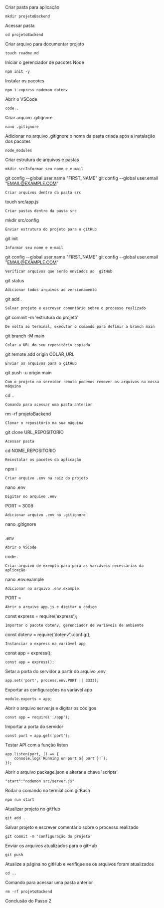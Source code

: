 Criar pasta para aplicação
```
mkdir projetoBackend
```
Acessar pasta
```
cd projetoBackend
```
Criar arquivo para documentar projeto
```
touch readme.md
```
Iniciar o gerenciador de pacotes Node
```
npm init -y
```
Instalar os pacotes
```
npm i express nodemon dotenv
```
Abrir o VSCode
```
code .
```
Criar arquivo .gitignore
```
nano .gitignore
```
Adicionar no arquivo .gitignore o nome da pasta criada após a instalação dos pacotes
```
node_modules
```
Criar estrutura de arquivos e pastas
```
mkdir srcInformar seu nome e e-mail
```
git config --global user.name "FIRST_NAME"
 git config --global user.email "EMAIL@EXAMPLE.COM"

```
Criar arquivos dentro da pasta src
```
touch src/app.js
```
Criar pastas dentro da pasta src
```
mkdir src/config
```
Enviar estrutura do projeto para o gitHub
```
git init
```
Informar seu nome e e-mail
```
git config --global user.name "FIRST_NAME"
 git config --global user.email "EMAIL@EXAMPLE.COM"
```
Verificar arquivos que serão enviados ao  gitHub
```
git status
```
Adicionar todos arquivos ao versionamento
```
git add .
```
Salvar projeto e escrever comentário sobre o processo realizado
```
git commit -m 'estrutura do projeto'
```
De volta ao terminal, executar o comando para definir a branch main
```
git branch -M main
```
Colar a URL do seu repositório copiada
```
git remote add origin COLAR_URL
```
Enviar os arquivos para o gitHub
```
git push -u origin main
```
Com o projeto no servidor remoto podemos remover os arquivos na nossa máquina
```
cd ..
```
Comando para acessar uma pasta anterior
```
rm -rf projetoBackend
```
Clonar o repositório na sua máquina
```
git clone URL_REPOSITORIO
```
Acessar pasta
```
cd NOME_REPOSITORIO
```
Reinstalar os pacotes da aplicação
```
npm i
```
Criar arquivo .env na raiz do projeto
```
nano .env
```
Digitar no arquivo .env
```
PORT = 3008
```
Adicionar arquivo .env no .gitignore
```
nano .gitignore
```
```
.env
```
Abrir o VSCode
```
code .
```
Criar arquivo de exemplo para para as variáveis necessárias da aplicação
```
nano .env.example
```
Adicionar no arquivo .env.example
```
PORT = 
```
Abrir o arquivo app.js e digitar o código
```
const express = require('express');
```
Importar o pacote dotenv, gerenciador de variáveis de ambiente
```
const dotenv = require('dotenv').config();
```
Instanciar o express na variável app
```
const app = express();
```
const app = express();
```
Setar a porta do servidor a partir do arquivo .env
```
app.set('port', process.env.PORT || 3333);
```
Exportar as configurações na variável app
```
module.exports = app;
```
Abrir o arquivo server.js e digitar os códigos
```
const app = require('./app');
```
Importar a porta do servidor
```
const port = app.get('port');
```
Testar API com a função listen
```
app.listen(port, () => {
    console.log(`Running on port ${ port }!`);
});
```
Abrir o arquivo package.json e alterar a chave 'scripts'
```
"start":"nodemon src/server.js"
```
Rodar o comando no termial com gitBash
```
npm run start
```
Atualizar projeto no gitHub
```
git add .
```
Salvar projeto e escrever comentário sobre o processo realizado
```
git commit -m 'configuração do projeto'
```
Enviar os arquivos atualizados para o gitHub
```
git push
```
Atualize a página no gitHub e verifique se os arquivos foram atualizados
```
cd ..
```
Comando para acessar uma pasta anterior
```
rm -rf projetoBackend
```
Conclusão do Passo 2
```
